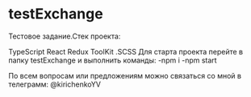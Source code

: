 # testExchange

Тестовое задание.Стек проекта:

TypeScript
React Redux ToolKit
.SCSS
Для старта проекта перейте в папку testExchange и выполнить команды: -npm i -npm start

По всем вопросам или предложениям можно связаться со мной в телеграмм: @kirichenkoYV
